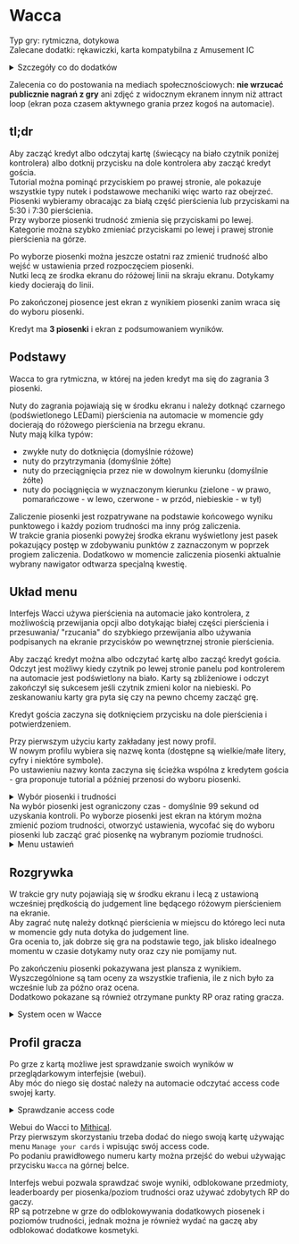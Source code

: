 # Wacca

Typ gry: rytmiczna, dotykowa  
Zalecane dodatki: rękawiczki, karta kompatybilna z Amusement IC

<details>
  <summary>Szczegóły co do dodatków</summary>
Rękawiczki: zalecane aby dłonie lepiej się ślizgały po kontrolerze, przykładowo można użyć cienkich bawełnianych rękawiczek jak te do kosmetyków z Rossmanna albo cienkie zimowe rękawiczki ze sztucznych materiałów.
Niektórzy gracze używają również innych sztucznych rękawiczek, na przykład tzw. ślubne.

Karta: najłatwiej użyć faktycznej karty AIC kupionej z Japonii, Korei czy USA gdzie są w normalnej sprzedaży w salonach gier. Alternatywnie można zamówić od chińskiego sprzedawcy na przykład na Aliexpress karty Felica i takich używać do logowania do gier.   
Wyniki nie są przechowywane na karcie, ale karta jest używana jako klucz dostępu do profilu na serwerze. Wacca jest podłączona do sieci która pozwala na jedną kartę per profil.
</details>

Zalecenia co do postowania na mediach społecznościowych: **nie wrzucać publicznie nagrań z gry** ani zdjęć z widocznym ekranem innym niż attract loop (ekran poza czasem aktywnego grania przez kogoś na automacie).

## tl;dr

Aby zacząć kredyt albo odczytaj kartę (świecący na biało czytnik poniżej kontrolera) albo dotknij przycisku na dole kontrolera aby zacząć kredyt gościa.  
Tutorial można pominąć przyciskiem po prawej stronie, ale pokazuje wszystkie typy nutek i podstawowe mechaniki więc warto raz obejrzeć.  
Piosenki wybieramy obracając za białą część pierścienia lub przyciskami na 5:30 i 7:30 pierścienia.  
Przy wyborze piosenki trudność zmienia się przyciskami po lewej.  
Kategorie można szybko zmieniać przyciskami po lewej i prawej stronie pierścienia na górze.  

Po wyborze piosenki można jeszcze ostatni raz zmienić trudność albo wejść w ustawienia przed rozpoczęciem piosenki.  
Nutki lecą ze środka ekranu do różowej linii na skraju ekranu. Dotykamy kiedy docierają do linii.

Po zakończonej piosence jest ekran z wynikiem piosenki zanim wraca się do wyboru piosenki.

Kredyt ma **3 piosenki** i ekran z podsumowaniem wyników.


## Podstawy

Wacca to gra rytmiczna, w której na jeden kredyt ma się do zagrania 3 piosenki.

Nuty do zagrania pojawiają się w środku ekranu i należy dotknąć czarnego (podświetlonego LEDami) pierścienia na automacie w momencie gdy docierają do różowego pierścienia na brzegu ekranu.  
Nuty mają kilka typów:
- zwykłe nuty do dotknięcia (domyślnie różowe)
- nuty do przytrzymania (domyślnie żółte)
- nuty do przeciągnięcia przez nie w dowolnym kierunku (domyślnie żółte)
- nuty do pociągnięcia w wyznaczonym kierunku (zielone - w prawo, pomarańczowe - w lewo, czerwone - w przód, niebieskie - w tył)

Zaliczenie piosenki jest rozpatrywane na podstawie końcowego wyniku punktowego i każdy poziom trudności ma inny próg zaliczenia.   
W trakcie grania piosenki powyżej środka ekranu wyświetlony jest pasek pokazujący postęp w zdobywaniu punktów z zaznaczonym w poprzek progiem zaliczenia. Dodatkowo w momencie zaliczenia piosenki aktualnie wybrany nawigator odtwarza specjalną kwestię.

## Układ menu

Interfejs Wacci używa pierścienia na automacie jako kontrolera, z możliwością przewijania opcji albo dotykając białej części pierścienia i przesuwania/ "rzucania" do szybkiego przewijania albo używania podpisanych na ekranie przycisków po wewnętrznej stronie pierścienia.

Aby zacząć kredyt można albo odczytać kartę albo zacząć kredyt gościa.   
Odczyt jest możliwy kiedy czytnik po lewej stronie panelu pod kontrolerem na automacie jest podświetlony na biało. Karty są zbliżeniowe i odczyt zakończył się sukcesem jeśli czytnik zmieni kolor na niebieski.
Po zeskanowaniu karty gra pyta się czy na pewno chcemy zacząć grę.  

Kredyt gościa zaczyna się dotknięciem przycisku na dole pierścienia i potwierdzeniem.

Przy pierwszym użyciu karty zakładany jest nowy profil.  
W nowym profilu wybiera się nazwę konta (dostępne są wielkie/małe litery, cyfry i niektóre symbole).  
Po ustawieniu nazwy konta zaczyna się ścieżka wspólna z kredytem gościa - gra proponuje tutorial a później przenosi do wyboru piosenki.
<details>
  <summary>Wybór piosenki i trudności</summary>
  Piosenki są podzielone na kategorie i domyślnie aktywne jest grupowanie według gatunku piosenki. Wewnątrz kategorii można przejrzeć pojedyncze piosenki.  
  
  Poziomy trudności w Wacce rosnąco:  
  - Normal  
  - Hard  
  - Expert  
  - (opcjonalnie) Inferno

  Dodatkowo każdy poziom trudności ma również numeryczne oznaczenie tego, jak skomplikowany jest układ.

</details>
Na wybór piosenki jest ograniczony czas - domyślnie 99 sekund od uzyskania kontroli.
Po wyborze piosenki jest ekran na którym można zmienić poziom trudności, otworzyć ustawienia, wycofać się do wyboru piosenki lub zacząć grać piosenkę na wybranym poziomie trudności.

<details>
  <summary>Menu ustawień</summary>
Menu ustawień ma limit czasu 30 sekund co piosenkę.  
Menu ustawień w czasie pierwszych kilku kredytów najpierw proponuje skorzystanie z wcześniej przygotowanych presetów ustawień lub przejście do pełnego ekranu ustawień.  
W pełnym menu ustawień jest dostępne kilka grup ustawień.  
Pierwsza z nich to ustawienia gry.
Pierwszym ustawieniem w środku jest prędkość przewijania się ekranu gry. W trakcie modyfikowania tego ustawienia w środku ekranu jest podgląd tego, jaką prędkość daje wybrane ustawienia i jak to będzie wyglądało w grze.
</details>

## Rozgrywka

W trakcie gry nuty pojawiają się w środku ekranu i lecą z ustawioną wcześniej prędkością do judgement line będącego różowym pierścieniem na ekranie.  
Aby zagrać nutę należy dotknąć pierścienia w miejscu do którego leci nuta w momencie gdy nuta dotyka do judgement line.  
Gra ocenia to, jak dobrze się gra na podstawie tego, jak blisko idealnego momentu w czasie dotykamy nuty oraz czy nie pomijamy nut.

Po zakończeniu piosenki pokazywana jest plansza z wynikiem. Wyszczególnione są tam oceny za wszystkie trafienia, ile z nich było za wcześnie lub za późno oraz ocena.  
Dodatkowo pokazane są również otrzymane punkty RP oraz rating gracza.

<details>
  <summary>System ocen w Wacce</summary>
Skala ocen punktowych w Wacce wygląda następująco:

|Ocena |Próg punktowy|
|---|---|
|MASTER|1 000 000|
|SSS+|990 000|
|SSS|980 000|
|SS+|970 000|
|SS|950 000|
|S+|930 000|
|S|900 000|
|AAA|850 000|
|AA|800 000|
|A|700 000|
|B|30 001|
|C|1|
|D|0|

Dodatkowo są również specjalne oceny za wyjątkowo dobre wyniki:
|Ocena|Warunek|
|---|---|
|All Marvelous|Idealny wynik, synonimiczne z MASTER|
|Full Combo|Zagranie całej piosenki bez zgubienia ani jednej nuty|
|Missless|Zagranie całej piosenki mając nie więcej niż 5 zgubionych nut|

Za wielokrotne osiągnięcie All Marvelous na danym poziomie trudności tej samej piosenki ikonka All Marvelous zmienia kolor:
|Ilość AM|Kolor|
|---|---|
|1|Biały|
|2|Niebieski|
|3|Żółty|
|5|Czerwony|
|10|Fioletowy| 
</details>

## Profil gracza

Po grze z kartą możliwe jest sprawdzanie swoich wyników w przeglądarkowym interfejsie (webui).  
Aby móc do niego się dostać należy na automacie odczytać access code swojej karty.

<details>  
<summary>Sprawdzanie access code</summary>  
  Aby sprawdzić access code należy użyć automatu i swojej karty.  
  
  1. Odczytaj kartę na automacie  
      - W trakcie attract mode kiedy czytnik świeci się na biało przyłóż do niego swoją kartę.  
      - Prawidłowy odczyt jest oznaczony podświetleniem czytnika na niebiesko.  
  2. Na następnym ekranie powinna się pokazać na górze nazwa twojego konta i jego główne statystyki.  
  3. Naciśnij położony po prawej stronie przycisk podpisany `Access code`.  
  4. Zanotuj wyświetlony numer lub zrób jego zdjęcie - to twój access code potrzebny do dostępu do webui.  
</details>

Webui do Wacci to [Mithical](https://webui.wacca.plus).  
Przy pierwszym skorzystaniu trzeba dodać do niego swoją kartę używając menu `Manage your cards` i wpisując swój access code.  
Po podaniu prawidłowego numeru karty można przejść do webui używając przycisku `Wacca` na górnej belce.

Interfejs webui pozwala sprawdzać swoje wyniki, odblokowane przedmioty, leaderboardy per piosenka/poziom trudności oraz używać zdobytych RP do gaczy.  
RP są potrzebne w grze do odblokowywania dodatkowych piosenek i poziomów trudności, jednak można je również wydać na gaczę aby odblokować dodatkowe kosmetyki.
